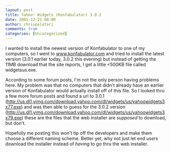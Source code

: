 ```yaml
---
layout: post
title: Yahoo! Widgets (Konfabulator) 3.0.2
date: 2005-12-21 08:00
author: chrispelatari
comments: true
categories: [Uncategorized]
---
```


<p>I wanted to install the newest version of Konfabulator to one of my 
computers, so I went to <a href="http://www.konfabulator.com">www.konfabulator.com</a> and tried to install 
the latest version (3.0.1 earlier today, 3.0.2 this evening) but instead of 
getting the 11MB download that the site reports, I get a little &lt;500KB file 
called widgetsus.exe. </p>
<p>According to some forum posts, I'm not the only person having problems here. 
My problem was that no computers that didn't already have an earlier version of 
Konfabulator would actually install off of this file. So I looked thru a few 
more forum posts and found a url to 3.0.1 (<a href="http://us.dl1.yimg.com/download.yahoo.com/dl/widgets/us/yahoowidgets3x77.exe">http://us.dl1.yimg.com/download.yahoo.com/dl/widgets/us/yahoowidgets3x77.exe</a>) 
and was then able to guess for the 3.0.2 version (<a href="http://us.dl1.yimg.com/download.yahoo.com/dl/widgets/us/yahoowidgets3x79.exe">http://us.dl1.yimg.com/download.yahoo.com/dl/widgets/us/yahoowidgets3x79.exe</a>) 
these are the files that the web installer are <em>supposed</em> to download, 
but don't. </p>
<p>Hopefully me posting this won't tip off the developers and make them choose a 
different naming scheme. Better yet, why not just let end users download the 
installer instead of <em>having</em> to go thru the web 
installer.</p>
